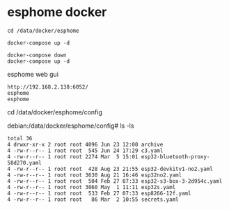 # esphome docker

~~~
cd /data/docker/esphome

docker-compose up -d

docker-compose down
docker-compose up -d
~~~

esphome web gui

~~~
http://192.168.2.138:6052/
esphome
esphome
~~~

cd /data/docker/esphome/config

debian:/data/docker/esphome/config# ls -ls
~~~
total 36
4 drwxr-xr-x 2 root root 4096 Jun 23 12:00 archive
4 -rw-r--r-- 1 root root  545 Jun 24 17:29 c3.yaml
4 -rw-r--r-- 1 root root 2274 Mar  5 15:01 esp32-bluetooth-proxy-58d270.yaml
4 -rw-r--r-- 1 root root  428 Aug 23 21:55 esp32-devkitv1-no2.yaml
4 -rw-r--r-- 1 root root 3630 Aug 21 16:46 esp32no2.yaml
4 -rw-r--r-- 1 root root  504 Feb 27 07:33 esp32-s3-box-3-2d954c.yaml
4 -rw-r--r-- 1 root root 3060 May  1 11:11 esp32s.yaml
4 -rw-r--r-- 1 root root  533 Feb 27 07:33 esp8266-12f.yaml
4 -rw-r--r-- 1 root root   86 Mar  2 10:55 secrets.yaml

~~~

